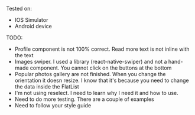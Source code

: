 Tested on:
 - IOS Simulator
 - Android device
 
 
 TODO:
 - Profile component is not 100% correct. Read more text is not inline with the text
 - Images swiper. I used a library (react-native-swiper) and not a hand-made component. You cannot click on the buttons at the bottom
 - Popular photos gallery are not finished. When you change the orientation it doesn resize. I know that it's because you need to change the data inside the FlatList
 - I'm not using reselect. I need to learn why I need it and how to use.
 - Need to do more testing. There are a couple of examples
 - Need to follow your style guide
 
